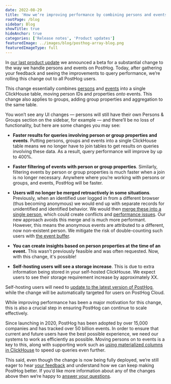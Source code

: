 ```yaml
---
date: 2022-08-29
title: 'How we’re improving performance by combining persons and events’'
rootPage: /blog
sidebar: Blog
showTitle: true
hideAnchor: true
categories: ['Release notes', 'Product updates']
featuredImage: ../images/blog/posthog-array-blog.png
featuredImageType: full
---
```


In [our last product update](/blog/the-posthog-array-1-39-0) we announced a beta for a substantial change to the way we handle persons and events on PostHog. Today, after gathering your feedback and seeing the improvements to query performance, we’re rolling this change out to all PostHog users. 

This change essentially combines [persons](/manual/persons) and [events](/manual/events) into a single ClickHouse table, moving person IDs and properties _onto_ events. This change also applies to groups, adding group properties and aggregation to the same table. 

You won’t see any UI changes — persons will still have their own Persons & Groups section on the sidebar, for example — and there’ll be no loss of functionality, but here are some changes you may see:

- **Faster results for queries involving person or group properties and events**. Putting persons, groups and events into a single ClickHouse table means we no longer have to join tables to get results on queries involving these data. As a result, query performance will improve by up to 400%.

- **Faster filtering of events with person or group properties**. Similarly, filtering events by person or group properties is much faster when a join is no longer necessary. Anywhere where you’re working with persons or groups, and events, PostHog will be faster. 

- **Users will no longer be merged retroactively in some situations**. Previously, when an identified user logged in from a different browser (thus becoming anonymous) we would end up with separate records for unidentified and identified behavior. We would then [merge these into a single person](/docs/how-posthog-works/ingestion-pipeline#merging-two-persons), which could create conflicts and [performance issues](/docs/how-posthog-works/ingestion-pipeline#consequences-of-merging). Our new approach avoids this merge and is much more performant. However, this means the anonymous events are attributed to a different, now non-existent person. We mitigate the risk of double-counting such users with [the event buffer](/docs/how-posthog-works/ingestion-pipeline/#1-event-buffer).

- **You can create insights based on person properties at the time of an event.** This wasn’t previously feasible and was often requested. Now, with this change, it's possible!

- **Self-hosting users will see a storage increase**. This is due to extra information being stored in your self-hosted ClickHouse. We expect users to see their storage requirement increase by approximately XX. 

Self-hosting users will need to [update to the latest version of PostHog](/docs/runbook/upgrading-posthog), while the change will be automatically targeted for users on PostHog Cloud. 

While improving performance has been a major motivation for this change, this is also a crucial step in ensuring PostHog can continue to scale effectively. 

Since launching in 2020, PostHog has been adopted by over 15,000 companies and has tracked over 50 billion events. In order to ensure that current and future users have the best possible experience, we need our systems to work as efficiently as possible. Moving persons on to events is a key to this, along with supporting work such as [using materialized columns in ClickHouse](/blog/clickhouse-materialized-columns) to speed up queries even further.

This said, even though the change is now being fully deployed, we’re still eager to hear [your feedback](https://www.g2.com/g2gives/girls-who-code-pillar-2022/and/posthog) and understand how we can keep making PostHog better. If you’d like more information about any of the changes above then we’re happy to [answer your questions](/questions).
